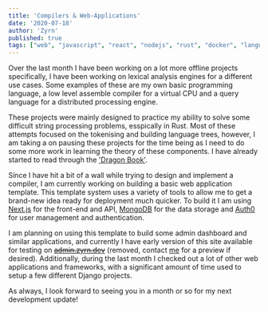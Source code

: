 ```yaml
---
title: 'Compilers & Web-Applications'
date: '2020-07-18'
author: 'Zyrn'
published: true
tags: ["web", "javascript", "react", "nodejs", "rust", "docker", "language development"]
---
```


Over the last month I have been working on a lot more offline projects specifically, I have been working on lexical analysis engines for a different use cases. Some examples of these are my own basic programming language, a low level assemble compiler for a virtual CPU and a query language for a distributed processing engine.

These projects were mainly designed to practice my ability to solve some difficult string processing problems, esspically in Rust. Most of these attempts focused on the tokenising and building language trees, however, I am taking a on pausing these projects for the time being as I need to do some more work in learning the theory of these components. I have already started to read through the <a href="https://en.wikipedia.org/wiki/Compilers:_Principles,_Techniques,_and_Tools">'Dragon Book'</a>.

Since I have hit a bit of a wall while trying to design and implement a compiler, I am currently working on building a basic web application template. This template system uses a variety of tools to allow me to get a brand-new idea ready for deployment much quicker. To build it I am using <a href="https://nextjs.org/">Next.js</a> for the front-end and API, <a href="https://www.mongodb.com/">MongoDB</a> for the data storage and <a href="https://auth0.com/">Auth0</a> for user management and authentication.

I am planning on using this template to build some admin dashboard and similar applications, and currently I have early version of this site available for testing on <strike><a href="https://admin.zyrn.dev">admin.zyrn.dev</a></strike> (removed, contact <a href="mailto:mitch@zyrn.dev">me</a> for a preview if desired). Additionally, during the last month I checked out a lot of other web applications and frameworks, with a significant amount of time used to setup a few different Django projects.

As always, I look forward to seeing you in a month or so for my next development update!
